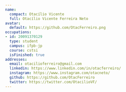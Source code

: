 ```yaml
---
name:
  compact: Otacílio Vicente
  full: Otacílio Vicente Ferreira Neto
avatar:
  default: https://github.com/OtacFerreiro.png
occupations:
- id: 20091370129
  type: student
  campus: ifpb-jp
  course: cstsi
  isFinished: true
addresses:
  email: otacilioferreiro@gmail.com
  linkedin: https://www.linkedin.com/in/otacferreiro/
  instagram: https://www.instagram.com/otacneto/
  github: https://github.com/OtacFerreiro
  twitter: https://twitter.com/OtacilioVF/
---
```

